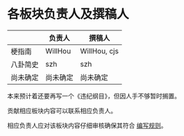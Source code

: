 # 各板块负责人及撰稿人

|          | 负责人   | 撰稿人       |
| -------- | -------- | ------------ |
| 梗指南   | WillHou  | WillHou, cjs |
| 八卦简史 | szh      | szh          |
| 尚未确定 | 尚未确定 | 尚未确定     |

本来预计着还要再写一个《违纪纲目》，但因人手不够暂时搁置。

贡献相应板块内容可以联系相应负责人。

相应负责人应对该板块内容仔细审核确保其符合 [编写规则](rules.md)。
